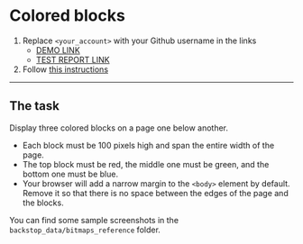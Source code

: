 # Colored blocks
1. Replace `<your_account>` with your Github username in the links
    - [DEMO LINK](https://serhii-alieksieievych.github.io/layout_colored-blocks/)
    - [TEST REPORT LINK](https://serhii-alieksieievych.github.io/layout_colored-blocks/report/html_report/)
2. Follow [this instructions](https://mate-academy.github.io/layout_task-guideline/)
___

## The task
Display three colored blocks on a page one below another.
 
- Each block must be 100 pixels high and span the entire width of the page.
- The top block must be red, the middle one must be green, and the bottom one must be blue.
- Your browser will add a narrow margin to the `<body>` element by default. Remove it so that there is no space between the edges of the page and the blocks.

You can find some sample screenshots in the `backstop_data/bitmaps_reference` folder.
